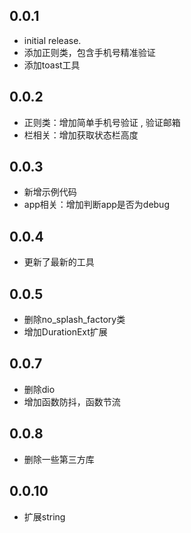 ## 0.0.1
* initial release.
* 添加正则类，包含手机号精准验证
* 添加toast工具

## 0.0.2
* 正则类：增加简单手机号验证 , 验证邮箱
* 栏相关：增加获取状态栏高度

## 0.0.3
* 新增示例代码
* app相关：增加判断app是否为debug

## 0.0.4
* 更新了最新的工具

## 0.0.5
* 删除no_splash_factory类
* 增加DurationExt扩展

## 0.0.7
* 删除dio
* 增加函数防抖，函数节流

## 0.0.8
* 删除一些第三方库

## 0.0.10
* 扩展string
